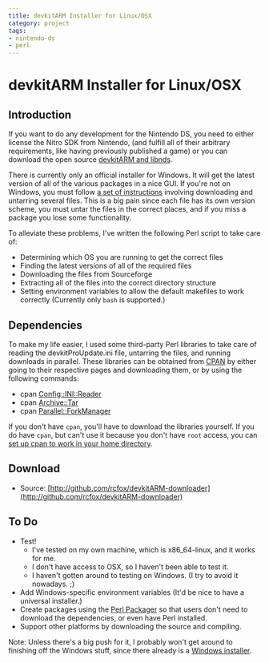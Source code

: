 ```yaml
---
title: devkitARM Installer for Linux/OSX
category: project
tags:
- nintendo-ds
- perl
---
```


# devkitARM Installer for Linux/OSX #

## Introduction ##
If you want to do any development for the Nintendo DS, you need to either license the Nitro SDK from Nintendo, (and fulfill all of their arbitrary requirements, like having previously published a game) or you can download the open source [devkitARM and libnds](http://www.devkitpro.org/).

There is currently only an official installer for Windows. It will get the latest version of all of the various packages in a nice GUI. If you're not on Windows, you must follow [a set of instructions](http://wiki.devkitpro.org/index.php/Getting_Started/devkitARM) involving downloading and untarring several files. This is a big pain since each file has its own version scheme, you must untar the files in the correct places, and if you miss a package you lose some functionality.

To alleviate these problems, I've written the following Perl script to take care of:
* Determining which OS you are running to get the correct files
* Finding the latest versions of all of the required files
* Downloading the files from Sourceforge
* Extracting all of the files into the correct directory structure
* Setting environment variables to allow the default makefiles to work correctly (Currently only `bash` is supported.)

## Dependencies ##
To make my life easier, I used some third-party Perl libraries to take care of reading the devkitProUpdate.ini file, untarring the files, and running downloads in parallel. These libraries can be obtained from [CPAN](http://cpan.org/) by either going to their respective pages and downloading them, or by using the following commands:

* cpan [Config::INI::Reader](http://search.cpan.org/perldoc?Config::INI::Reader)
* cpan [Archive::Tar](http://search.cpan.org/perldoc?Archive::Tar)
* cpan [Parallel::ForkManager](http://search.cpan.org/perldoc?Parallel::ForkManager)

If you don't have `cpan`, you'll have to download the libraries yourself.
If you do have `cpan`, but can't use it because you don't have `root` access, you can [set up cpan to work in your home directory](https://help.webfaction.com/index.php?_m=knowledgebase&_a=viewarticle&kbarticleid=132).

## Download ##

* Source: [http://github.com/rcfox/devkitARM-downloader](http://github.com/rcfox/devkitARM-downloader)

## To Do ##
- Test!
  * I've tested on my own machine, which is x86_64-linux, and it works for me.
  * I don't have access to OSX, so I haven't been able to test it.
  * I haven't gotten around to testing on Windows. (I try to avoid it nowadays. ;)
- Add Windows-specific environment variables (It'd be nice to have a universal installer.)
- Create packages using the [Perl Packager](http://search.cpan.org/perldoc?pp) so that users don't need to download the dependencies, or even have Perl installed.
- Support other platforms by downloading the source and compiling.

Note: Unless there's a big push for it, I probably won't get around to finishing off the Windows stuff, since there already is a [Windows installer](http://www.devkitpro.org/downloads/devkitpro-windows-installer/).
